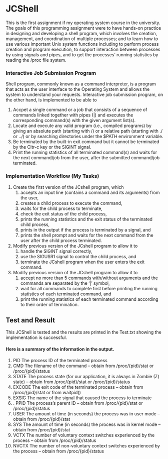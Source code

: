 # JCShell

This is the first assignment if my operating system course in the university.  The goals of this programming assignment were to have hands-on practice in designing and developing a shell program, which involves the creation, management, and coordination of multiple processes; and to learn how to use various important Unix system functions including to perform process creation and program execution, to support interaction between processes by using signals and pipes, and to get the processes’ running statistics by reading the /proc file system.


### Interactive Job Submission Program
Shell program, commonly known as a command interpreter, is a program that acts as the user interface to the Operating System and allows the system to understand your requests. Interactive job submission program, on the other hand, is implemented to be able to
1. Accpet a single command or a job that consists of a sequence of commands linked together with pipes (|) and executes the corresponding command(s) with the given argument list(s).
2. Locate and execute any valid program (i.e., compiled programs) by giving an absolute path (starting with /) or a relative path (starting with ./ or ../) or by searching directories under the $PATH environment variable.
3. Be terminated by the built-in exit command but it cannot be terminated by the Cltr-c key or the SIGINT signal.
4. Print the running statistics of all terminated command(s) and waits for the next command/job from the user, after the submitted command/job terminated.


### Implementation Workflow (My Tasks)
1. Create the first version of the JCshell program, which
   1. accepts an input line (contains a command and its arguments) from the user, 
   2. creates a child process to execute the command, 
   3. waits for the child process to terminate, 
   4. check the exit status of the child process,  
   5. prints the running statistics and the exit status of the terminated child process,
   6. prints in the output if the process is terminated by a signal, and
   7. prints the shell prompt and waits for the next command from the user after the child process terminated.
2. Modify previous version of the JCshell program to allow it to 
   1. handle the SIGINT signal correctly, 
   2. use the SIGUSR1 signal to control the child process, and 
   3. terminate the JCshell program when the user enters the exit command.
3. Modify previous version of the JCshell program to allow it to
   1. accept no more than 5 commands with/without arguments and the commands are separated by the ‘|’ symbol,
   3. wait for all commands to complete first before printing the running statistics of each terminated command, and
   4. print the running statistics of each terminated command according to their order of termination.



## Test and Result
This JCShell is tested and the results are printed in the Test.txt showing the implementation is successful.

#### Here is a summary of the information in the output.
1. PID The process ID of the terminated process
2. CMD The filename of the command – obtain from /proc/{pid}/stat or /proc/{pid}/status
3. STATE The process state (for our application, it is always in Zombie (Z) state) – obtain from
/proc/{pid}/stat or /proc/{pid}/status
4. EXCODE The exit code of the terminated process – obtain from /proc/{pid}/stat or from
waitpid()
5. EXSIG The name of the signal that caused the process to terminate
6. . PPID The process’s parent ID – obtain from /proc/{pid}/stat or /proc/{pid}/status
7. USER The amount of time (in seconds) the process was in user mode – obtain from
/proc/{pid}/stat
8. SYS The amount of time (in seconds) the process was in kernel mode – obtain from
/proc/{pid}/stat
9. VCTX The number of voluntary context switches experienced by the process – obtain from
/proc/{pid}/status
10. NVCTX The number of non-voluntary context switches experienced by the process – obtain
from /proc/{pid}/status

